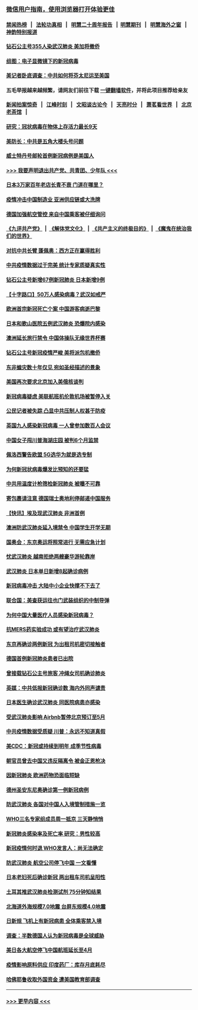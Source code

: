 ### [微信用户指南，使用浏览器打开体验更佳](https://github.com/gfw-breaker/banned-news1/blob/master/indexes/wechat-guide.md?t=0)
#### [禁闻热榜](热点新闻.md?t=0)  &nbsp;&nbsp;|&nbsp;&nbsp; [法轮功真相](https://github.com/gfw-breaker/truth/blob/master/README.md?t=0) &nbsp;&nbsp;|&nbsp;&nbsp; [明慧二十周年报告](https://github.com/gfw-breaker/mh-reports/blob/master/README.md?t=0) &nbsp;&nbsp;|&nbsp;&nbsp;[明慧期刊](https://github.com/gfw-breaker/mh-qikan) &nbsp;&nbsp;|&nbsp;&nbsp; [明慧海外之窗](https://github.com/gfw-breaker/mh-news/blob/master/README.md?t=0) &nbsp;&nbsp;|&nbsp;&nbsp; [神韵特别报道](https://github.com/gfw-breaker/mh-news/blob/master/shenyun.md?t=0)
#### [钻石公主号355人染武汉肺炎 美加将撤侨](../pages/nsc418/n11872392.md?t=02161522) 
#### [组图：电子显微镜下的新冠病毒](../pages/nsc418/n11872057.md?t=02161522) 
#### [美记者卧底调查：中共如何将芬太尼运至美国](../pages/nsc418/n11871821.md?t=02161522) 
#### 五毛举报越来越频繁，请网友们前往下载 [一键翻墙软件](https://github.com/gfw-breaker/ssr-accounts)，并将此项目推荐给亲友
#### [新闻拍案惊奇](https://github.com/gfw-breaker/banned-news1/blob/master/pages/link4.md) &nbsp;&nbsp;|&nbsp;&nbsp; [江峰时刻](https://github.com/gfw-breaker/banned-news1/blob/master/pages/link4.md) &nbsp;&nbsp;|&nbsp;&nbsp; [文昭谈古论今](https://github.com/gfw-breaker/banned-news1/blob/master/pages/link4.md) &nbsp;&nbsp;|&nbsp;&nbsp; [天亮时分](https://github.com/gfw-breaker/banned-news1/blob/master/pages/link4.md) &nbsp;&nbsp;|&nbsp;&nbsp; [萧茗看世界](https://github.com/gfw-breaker/banned-news1/blob/master/pages/link4.md) &nbsp;&nbsp;|&nbsp;&nbsp; [北京老茶馆](https://github.com/gfw-breaker/banned-news1/blob/master/pages/link4.md) &nbsp;&nbsp;|&nbsp;&nbsp; 
#### [研究：冠状病毒在物体上存活力最长9天](../pages/nsc418/n11871871.md?t=02161522) 
#### [美防长：中共是五角大楼头号问题](../pages/nsc418/n11871768.md?t=02161522) 
#### [威士特丹号邮轮首例新冠病例是美国人](../pages/nsc418/n11871731.md?t=02161522) 
#### [>>> 我要声明退出共产党、共青团、少年队 <<<](https://github.com/begood0513/goodnews/blob/master/quit/letter.md) 
#### [日本3万家百年老店长青不衰 门道在哪里？](../pages/nsc418/n11871670.md?t=02161522) 
#### [疫情冲击中国制造业 亚洲供应链或大洗牌](../pages/nsc418/n11871629.md?t=02161522) 
#### [德国加强航空管控 来自中国乘客被仔细询问](../pages/nsc418/n11871572.md?t=02161522) 
#### [《九评共产党》](https://github.com/begood0513/9ping.md/blob/master/README.md) &nbsp;|&nbsp; [《解体党文化》](../../../../jtdwh.md/blob/master/README.md)  &nbsp;|&nbsp; [《共产主义的终极目的》](../../../../gczydzjmd.md/blob/master/README.md) &nbsp;|&nbsp; [《魔鬼在统治我们的世界》](../../../../mgztzwmdsj.md/blob/master/README.md) 
#### [对抗中共长臂 蓬佩奥：西方正在赢得胜利](../pages/nsc418/n11871500.md?t=02161522) 
#### [中共疫情数据过于完美 统计专家质疑真实性](../pages/nsc418/n11870197.md?t=02161522) 
#### [钻石公主号新增67例新冠肺炎 日本新增9例](../pages/nsc418/n11871311.md?t=02161522) 
#### [【十字路口】50万人感染病毒？武汉如戒严](../pages/nsc418/n11870405.md?t=02161522) 
#### [欧洲首宗新冠死亡个案 中国游客病逝巴黎](../pages/nsc418/n11871247.md?t=02161522) 
#### [日本和歌山医院五例武汉肺炎 恐爆院内感染](../pages/nsc418/n11871128.md?t=02161522) 
#### [澳洲延长旅行禁令 中国体操队无缘世界杯赛](../pages/nsc418/n11870446.md?t=02161522) 
#### [钻石公主号新冠疫情严峻 美将派包机撤侨](../pages/nsc418/n11870505.md?t=02161522) 
#### [东非蝗灾数十年仅见 宛如圣经描述的景象](../pages/nsc418/n11870398.md?t=02161522) 
#### [美国再次要求北京加入美俄核谈判](../pages/nsc418/n11870138.md?t=02161522) 
#### [新冠病毒疑虑 美联航班机伦敦机场被暂停入关](../pages/nsc418/n11870015.md?t=02161522) 
#### [公民记者被失踪 凸显中共压制人权甚于防疫](../pages/nsc418/n11870042.md?t=02161522) 
#### [英国九人感染新冠病毒 一人曾参加数百人会议](../pages/nsc418/n11869987.md?t=02161522) 
#### [中国女子闯川普海湖庄园 被判6个月监禁](../pages/nsc418/n11869919.md?t=02161522) 
#### [佩洛西警告欧盟 5G选华为就是选专制](../pages/nsc418/n11869898.md?t=02161522) 
#### [为何新冠状病毒爆发比预知的还要猛](../pages/nsc418/n11869828.md?t=02161522) 
#### [中共用温度计枪筛检新冠肺炎 被曝不可靠](../pages/nsc418/n11869707.md?t=02161522) 
#### [寄包裹请注意 德国瑞士奥地利停邮递中国服务](../pages/nsc418/n11869727.md?t=02161522) 
#### [【快讯】埃及现武汉肺炎 非洲首例](../pages/nsc418/n11869766.md?t=02161522) 
#### [澳洲防武汉肺炎延入境禁令 中国学生开学无期](../pages/nsc418/n11869546.md?t=02161522) 
#### [国奥会：东京奥运将照常进行 无需应急计划](../pages/nsc418/n11869422.md?t=02161522) 
#### [忧武汉肺炎 越南拒绝两艘豪华游轮靠岸](../pages/nsc418/n11867444.md?t=02161522) 
#### [武汉肺炎 日本单日新增8起确诊病例](../pages/nsc418/n11869272.md?t=02161522) 
#### [新冠病毒冲击 大陆中小企业快撑不下去了](../pages/nsc418/n11869259.md?t=02161522) 
#### [联合国：美查获运往也门武装组织的中制导弹](../pages/nsc418/n11868677.md?t=02161522) 
#### [为何中国大量医疗人员感染新冠病毒？](../pages/nsc418/n11869001.md?t=02161522) 
#### [抗MERS药实验成功 或有望治疗武汉肺炎](../pages/nsc418/n11868912.md?t=02161522) 
#### [东京再确诊两例新冠 为出租司机密切接触者](../pages/nsc418/n11868770.md?t=02161522) 
#### [德国首例新冠肺炎患者已出院](../pages/nsc418/n11868714.md?t=02161522) 
#### [曾接载钻石公主号旅客 冲绳女司机确诊肺炎](../pages/nsc418/n11868610.md?t=02161522) 
#### [英媒：中共低报新冠确诊数 海内外同声谴责](../pages/nsc418/n11867421.md?t=02161522) 
#### [日本医生确诊武汉肺炎 同医院病患亦感染](../pages/nsc418/n11867779.md?t=02161522) 
#### [受武汉肺炎影响 Airbnb暂停北京预订至5月](../pages/nsc418/n11867428.md?t=02161522) 
#### [中共疫情数据受质疑 川普：永远不知道真假](../pages/nsc418/n11867195.md?t=02161522) 
#### [美CDC：新冠或持续到明年 成季节性病毒](../pages/nsc418/n11867279.md?t=02161522) 
#### [朝官员曾去中国又违反隔离令 被金正恩枪决](../pages/nsc418/n11867087.md?t=02161522) 
#### [因新冠肺炎 欧洲药物恐面临短缺](../pages/nsc418/n11867036.md?t=02161522) 
#### [德州圣安东尼奥确诊第一例新冠病例](../pages/nsc418/n11867194.md?t=02161522) 
#### [防武汉肺炎 各国对中国人入境管制措施一览](../pages/nsc418/n11838726.md?t=02161522) 
#### [WHO三名专家组成员周一抵京 三天静悄悄](../pages/nsc418/n11866947.md?t=02161522) 
#### [新冠肺炎感染率及死亡率 研究：男性较高](../pages/nsc418/n11866956.md?t=02161522) 
#### [新冠疫情何时退 WHO发言人：尚无法确定](../pages/nsc418/n11866864.md?t=02161522) 
#### [防武汉肺炎 航空公司停飞中国 一文看懂](../pages/nsc418/n11866800.md?t=02161522) 
#### [日本老妇死后确诊新冠 两出租车司机呈阳性](../pages/nsc418/n11866755.md?t=02161522) 
#### [土耳其推武汉肺炎检测试剂 75分钟知结果](../pages/nsc418/n11866520.md?t=02161522) 
#### [北海道外海规模7.0地震 台屏东规模4.0地震](../pages/nsc418/n11866262.md?t=02161522) 
#### [日新规 飞机上有新冠病患 全体乘客禁入境](../pages/nsc418/n11866233.md?t=02161522) 
#### [调查：半数德国人认为新冠病毒是全球威胁](../pages/nsc418/n11866687.md?t=02161522) 
#### [美日各大航空停飞中国航班延长至4月](../pages/nsc418/n11865980.md?t=02161522) 
#### [疫情影响原料供应 印度药厂：库存月底耗尽](../pages/nsc418/n11865151.md?t=02161522) 
#### [哈佛耶鲁收取外国资金 遭美国教育部调查](../pages/nsc418/n11864950.md?t=02161522) 

----
#### [ >>> 更早内容 <<< ](../indexes/nsc418-earlier.md)
